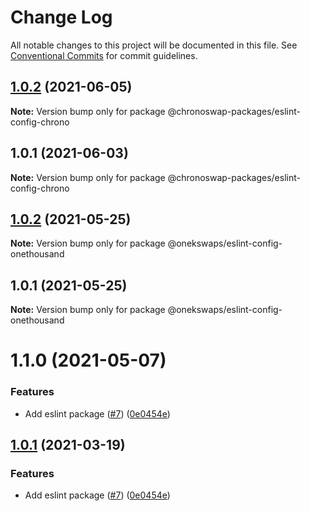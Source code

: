 # Change Log

All notable changes to this project will be documented in this file.
See [Conventional Commits](https://conventionalcommits.org) for commit guidelines.

## [1.0.2](https://github.com/chronoswap/toolkit/tree/master/packages/eslint-config-chrono/compare/@chronoswap-packages/eslint-config-chrono@1.0.1...@chronoswap-packages/eslint-config-chrono@1.0.2) (2021-06-05)

**Note:** Version bump only for package @chronoswap-packages/eslint-config-chrono





## 1.0.1 (2021-06-03)

**Note:** Version bump only for package @chronoswap-packages/eslint-config-chrono





## [1.0.2](https://github.com/OneThousandSwaps/onethousand-toolkit/tree/master/packages/eslint-config-pancake/compare/@onekswaps/eslint-config-onethousand@1.0.1...@onekswaps/eslint-config-onethousand@1.0.2) (2021-05-25)

**Note:** Version bump only for package @onekswaps/eslint-config-onethousand





## 1.0.1 (2021-05-25)

**Note:** Version bump only for package @onekswaps/eslint-config-onethousand





# 1.1.0 (2021-05-07)


### Features

* Add eslint package ([#7](https://github.com/pancakeswap/pancake-toolkit/tree/master/packages/eslint-config-pancake/issues/7)) ([0e0454e](https://github.com/pancakeswap/pancake-toolkit/tree/master/packages/eslint-config-pancake/commit/0e0454eb9a63e976934956dc5c66fbef2ce2017a))





## [1.0.1](https://github.com/pancakeswap/pancake-toolkit/tree/master/packages/eslint-config-pancake/compare/@pancakeswap-libs/eslint-config-pancake@1.0.1...@pancakeswap-libs/eslint-config-pancake@1.0.1) (2021-03-19)


### Features

* Add eslint package ([#7](https://github.com/pancakeswap/pancake-toolkit/tree/master/packages/eslint-config-pancake/issues/7)) ([0e0454e](https://github.com/pancakeswap/pancake-toolkit/tree/master/packages/eslint-config-pancake/commit/0e0454eb9a63e976934956dc5c66fbef2ce2017a))
